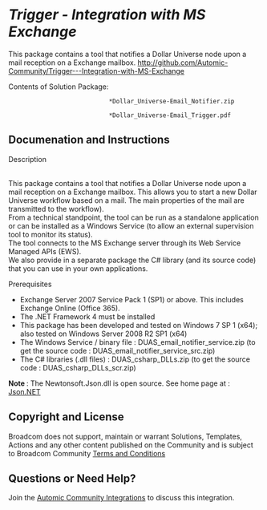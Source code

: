 *Trigger - Integration with MS Exchange*
=============


This package contains a tool that notifies a Dollar Universe node upon a mail reception on a Exchange mailbox.
http://github.com/Automic-Community/Trigger---Integration-with-MS-Exchange

<!-- List of attached files -->
Contents of Solution Package:

						
								*Dollar_Universe-Email_Notifier.zip
								
								*Dollar_Universe-Email_Trigger.pdf
								
						


Documenation and Instructions
---

<p><span>Description</span></p>
<p><br /> This package contains a tool that notifies a Dollar Universe node upon a mail reception on a Exchange mailbox. This allows you to start a new Dollar Universe workflow based on a mail. The main properties of the mail are transmitted to the workflow).<br />From a technical standpoint, the tool can be run as a standalone application or can be installed as a Windows Service (to allow an external supervision tool to monitor its status).<br />The tool connects to the MS Exchange server through its Web Service Managed APIs (EWS).<br />We also provide in a separate package the C# library (and its source code) that you can use in your own applications.</p>
<p>Prerequisites</p>
<ul class="bbc">
<li>Exchange Server 2007 Service Pack 1 (SP1) or above. This includes Exchange Online (Office 365).</li>
<li>The .NET Framework 4 must be installed</li>
<li>This package has been developed and tested on Windows 7 SP 1 (x64); also tested on Windows Server 2008 R2 SP1 (x64)</li>
<li>The Windows Service / binary file : DUAS_email_notifier_service.zip (to get the source code : DUAS_email_notifier_service_src.zip)</li>
<li>The C# libraries (.dll files) : DUAS_csharp_DLLs.zip (to get the source code : DUAS_csharp_DLLs_scr.zip)</li>
</ul>
<p><strong class="bbc">Note </strong>: The Newtonsoft.Json.dll is open source. See home page at : <a class="bbc_url" title="External link" href="http://james.newtonking.com/json" rel="nofollow external">Json.NET</a></p>

Copyright and License
---

Broadcom does not support, maintain or warrant Solutions, Templates, Actions and any other content published on the Community and is subject to Broadcom Community [Terms and Conditions](https://community.broadcom.com/termsandconditions)


Questions or Need Help? 
---
Join the [Automic Community Integrations](https://community.broadcom.com/communities/community-home?CommunityKey=83e49dd4-b93e-464a-a343-2bb1e51c13ec) to discuss this integration.

